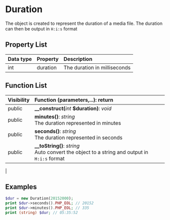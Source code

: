 # Duration

The object is created to represent the duration of a media file.  The duration can then be output in `H:i:s` format

## Property List

| Data type | Property | Description |
|:----------|:---------|:------------|
| int | duration | The duration in milliseconds |

## Function List

| Visibility | Function (parameters,...): return |
|:-----------|:---------|
| public | <strong>__construct(</strong><em>int</em> <strong>$duration)</strong>: <em>void</em><br /> |
| public | <strong>minutes()</strong>: <em>string</em><br />The duration represented in minutes |
| public | <strong>seconds()</strong>: <em>string</em><br />The duration represented in seconds |
| public | <strong>__toString()</strong>: <em>string</em><br />Auto convert the object to a string and output in `H:i:s` format |
| 

## Examples

```php
$dur = new Duration(20152000);
print $dur->seconds().PHP_EOL; // 20152
print $dur->minutes().PHP_EOL; // 335
print (string) $dur; // 05:35:52
```